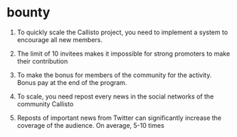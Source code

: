 # bounty
1. To quickly scale the Callisto project, you need to implement a system to encourage all new members. 

2. The limit of 10 invitees makes it impossible for strong promoters to make their contribution

3. To make the bonus for members of the community for the activity. Bonus pay at the end of the program.

4. To scale, you need repost every news in the social networks of the community Callisto

5. Reposts of important news from Twitter can significantly increase the coverage of the audience. On average, 5-10 times
